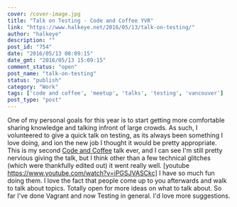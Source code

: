 ```yaml
---
cover: /cover-image.jpg
title: "Talk on Testing - Code and Coffee YVR"
link: "https://www.halkeye.net/2016/05/13/talk-on-testing/"
author: "halkeye"
description: ""
post_id: "754"
date: "2016/05/13 08:09:15"
date_gmt: "2016/05/13 15:09:15"
comment_status: "open"
post_name: "talk-on-testing"
status: "publish"
category: "Work"
tags: ['code and coffee', 'meetup', 'talks', 'testing', 'vancouver']
post_type: "post"
---
```


One of my personal goals for this year is to start getting more comfortable sharing knowledge and talking infront of large crowds. As such, I volunteered to give a quick talk on testing, as its always been something I love doing, and ion the new job I thought it would be pretty appropriate. This is my second [Code and Coffee](http://www.meetup.com/Code-Coffee-Vancouver/) talk ever, and I can see I'm still pretty nervious giving the talk, but I think other than a few technical glitches (which were thankfully edited out) it went really well. [youtube https://www.youtube.com/watch?v=iPGSJVASCkc] I have so much fun doing them. I love the fact that people come up to you afterwards and walk to talk about topics. Totally open for more ideas on what to talk about. So far I've done Vagrant and now Testing in general. I'd love more suggestions.
